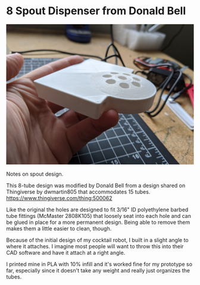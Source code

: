 # 8 Spout Dispenser from Donald Bell


![Hello Drinkbot: 8 tube dispenser](8_tube.jpg "8 tube dispenser")


Notes on spout design.

This 8-tube design was modified by Donald Bell from a design shared on Thingiverse by dwmartin805 that accommodates 15 tubes. https://www.thingiverse.com/thing:500062

Like the original the holes are designed to fit 3/16" ID polyethylene barbed tube fittings (McMaster 2808K105) that loosely seat into each hole and can be glued in place for a more permanent design. Being able to remove them makes them a little easier to clean, though.

Because of the initial design of my cocktail robot, I built in a slight angle to where it attaches. I imagine most people will want to throw this into their CAD software and have it attach at a right angle. 

I printed mine in PLA with 10% infill and it's worked fine for my prototype so far, especially since it doesn't take any weight and really just organizes the tubes.
